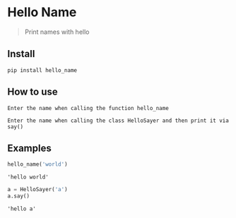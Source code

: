 # Hello Name
> Print names with hello


## Install

`pip install hello_name`

## How to use

`Enter the name when calling the function hello_name`

`Enter the name when calling the class HelloSayer and then print it via say()`


## Examples

```python
hello_name('world')
```




    'hello world'



```python
a = HelloSayer('a')
a.say()
```




    'hello a'


